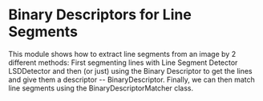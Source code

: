 Binary Descriptors for Line Segments
====================================

This module shows how to extract line segments from an image by 2 different methods: First segmenting lines with Line Segment Detector LSDDetector and then (or just) using the Binary Descriptor to get the lines and give them a descriptor -- BinaryDescriptor. Finally, we can then match line segments using the BinaryDescriptorMatcher class.
